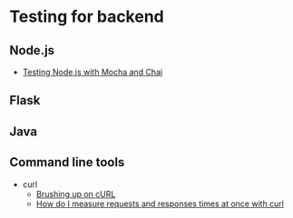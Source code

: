 

# Testing for backend

## Node.js

  * [Testing Node.js with Mocha and Chai](https://mherman.org/blog/testing-node-js-with-mocha-and-chai/)

## Flask

## Java

## Command line tools

  * curl
    * [Brushing up on cURL](http://blog.likewise.org/2011/08/brushing-up-on-curl/)
    * [How do I measure requests and responses times at once with curl](https://stackoverflow.com/questions/18215389/how-do-i-measure-request-and-response-times-at-once-using-curl)
